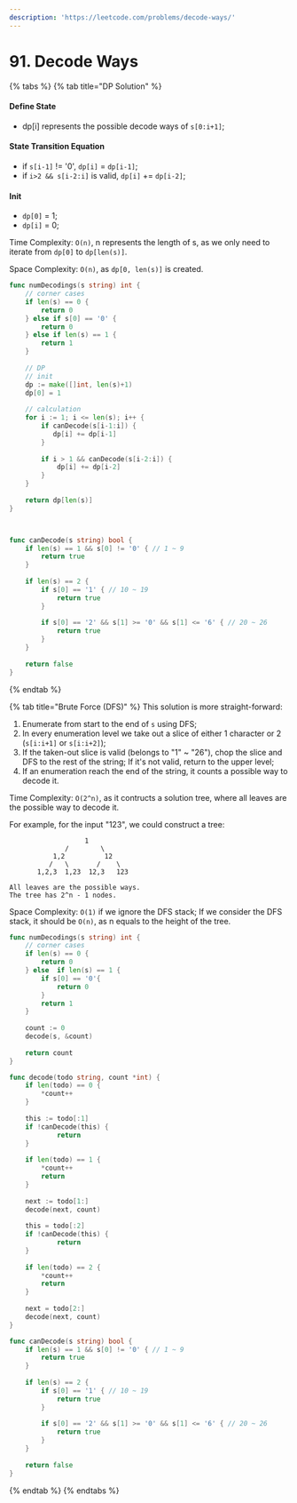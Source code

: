 ```yaml
---
description: 'https://leetcode.com/problems/decode-ways/'
---
```


# 91. Decode Ways

{% tabs %}
{% tab title="DP Solution" %}
#### Define State 

* dp\[i\] represents the possible decode ways of `s[0:i+1]`;

#### State Transition Equation

* if `s[i-1]` != '0', `dp[i]` = `dp[i-1]`;
* if `i>2 && s[i-2:i]` is valid, `dp[i]` += `dp[i-2]`;

#### Init

* `dp[0]` = 1;
* `dp[i]` = 0;

Time Complexity: `O(n)`, n represents the length of s, as we only need to iterate from `dp[0]` to `dp[len(s)]`.

Space Complexity: `O(n)`, as `dp[0, len(s)]` is created.

```go
func numDecodings(s string) int {
    // corner cases
    if len(s) == 0 {
        return 0
    } else if s[0] == '0' {
        return 0
    } else if len(s) == 1 {
        return 1
    }
    
    // DP
    // init
    dp := make([]int, len(s)+1)
    dp[0] = 1
    
    // calculation
    for i := 1; i <= len(s); i++ {
        if canDecode(s[i-1:i]) {
           dp[i] += dp[i-1] 
        }
        
        if i > 1 && canDecode(s[i-2:i]) {
            dp[i] += dp[i-2]
        }
    }
    
    return dp[len(s)]
}



func canDecode(s string) bool {
    if len(s) == 1 && s[0] != '0' { // 1 ~ 9
        return true
    }
    
    if len(s) == 2 { 
        if s[0] == '1' { // 10 ~ 19
            return true
        }
        
        if s[0] == '2' && s[1] >= '0' && s[1] <= '6' { // 20 ~ 26
            return true
        }
    }
    
    return false
}


```
{% endtab %}

{% tab title="Brute Force \(DFS\)" %}
This solution is more straight-forward: 

1. Enumerate from start to the end of `s` using DFS;
2. In every enumeration level we take out a slice of either 1 character or 2 \(`s[i:i+1]` or `s[i:i+2]`\);
3. If the taken-out slice is valid \(belongs to "1" ~ "26"\), chop the slice and DFS to the rest of the string; If it's not valid, return to the upper level;
4. If an enumeration reach the end of the string, it counts a possible  way to decode it.

Time Complexity: `O(2^n)`, as it contructs a solution tree, where all leaves are the possible way to decode it.

For example, for the input "123", we could construct a tree:

```text
                   1
              /        \
           1,2          12
          /   \       /    \
       1,2,3  1,23  12,3   123

All leaves are the possible ways.
The tree has 2^n - 1 nodes. 
```

Space Complexity: `O(1)` if we ignore the DFS stack; If we consider the DFS stack, it should be `O(n)`, as n equals to the height of the tree.

```go
func numDecodings(s string) int {
    // corner cases
    if len(s) == 0 {
        return 0
    } else  if len(s) == 1 {
        if s[0] == '0'{
            return 0
        }
        return 1
    }
    
    count := 0 
    decode(s, &count)
    
    return count
}

func decode(todo string, count *int) {
    if len(todo) == 0 {
        *count++
    }
    
    this := todo[:1]
    if !canDecode(this) {
            return
    }
    
    if len(todo) == 1 {
        *count++
        return
    }
    
    next := todo[1:]
    decode(next, count)
    
    this = todo[:2]
    if !canDecode(this) {
            return
    }
    
    if len(todo) == 2 {
        *count++
        return
    }
    
    next = todo[2:]
    decode(next, count)
}

func canDecode(s string) bool {
    if len(s) == 1 && s[0] != '0' { // 1 ~ 9
        return true
    }
    
    if len(s) == 2 { 
        if s[0] == '1' { // 10 ~ 19
            return true
        }
        
        if s[0] == '2' && s[1] >= '0' && s[1] <= '6' { // 20 ~ 26
            return true
        }
    }
    
    return false
}
```
{% endtab %}
{% endtabs %}

